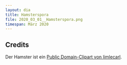 ```yaml
---
layout: dia
title: Hamsterspora
file: 2020_03_01__Hamsterspora.png
timespan: März 2020
---
```


## Credits

Der Hamster ist ein [Public Domain-Clipart von limlecarl](http://web.archive.org/web/20180323105420/https://openclipart.org/detail/183600/hamster).

